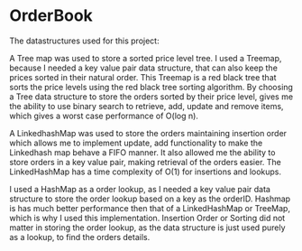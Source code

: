# OrderBook

The datastructures used for this project:

A Tree map was used to store a sorted price level tree. I used a Treemap, because I needed a key value pair data structure, that can also keep the prices sorted in their natural order. This Treemap is a red black tree that sorts the price levels using the red black tree sorting algorithm. 
By choosing a Tree data structure to store the orders sorted by their price level, gives me the ability to use binary search to retrieve, add, update and remove items, which gives a worst case performance of O(log n).

A LinkedhashMap was used to store the orders maintaining insertion order which allows me to implement update, add functionality to make the Linkedhash map behave a FIFO manner. It also allowed me the ability to store orders in a key value pair, making retrieval of the orders easier. The LinkedHashMap has a time complexity of O(1) for insertions and lookups.

I used a HashMap as a order lookup, as I needed a key value pair data structure to store the order lookup based on a key as the orderID. Hashmap is has much better performance then that of a LinkedHashMap or TreeMap, which is why I used this implementation. Insertion Order or Sorting did not matter in storing the order lookup, as the data structure is just used purely as a lookup, to find the orders details.



